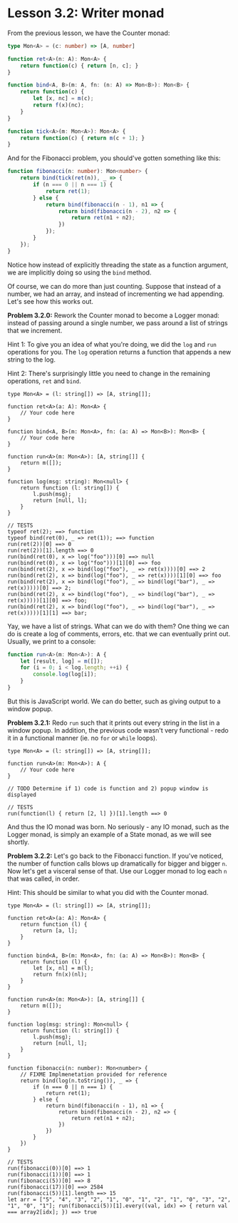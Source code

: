 # Lesson 3.2: Writer monad

From the previous lesson, we have the Counter monad:

```typescript
type Mon<A> = (c: number) => [A, number]

function ret<A>(n: A): Mon<A> {
    return function(c) { return [n, c]; }
}

function bind<A, B>(m: A, fn: (n: A) => Mon<B>): Mon<B> {
    return function(c) {
        let [x, nc] = m(c);
        return f(x)(nc);
    }
}

function tick<A>(m: Mon<A>): Mon<A> {
    return function(c) { return m(c + 1); }
}
```

And for the Fibonacci problem, you should've gotten something like this:

```typescript
function fibonacci(n: number): Mon<number> {
    return bind(tick(ret(n)), _ => {
        if (n === 0 || n === 1) {
            return ret(1);
        } else {
            return bind(fibonacci(n - 1), n1 => {
                return bind(fibonacci(n - 2), n2 => {
                    return ret(n1 + n2);
                })
            });
        }
    });
}
```

Notice how instead of explicitly threading the state as a function argument, we are implicitly doing so using the `bind` method.

Of course, we can do more than just counting. Suppose that instead of a number, we had an array, and instead of incrementing we had appending. Let's see how this works out.

**Problem 3.2.0:** Rework the Counter monad to become a Logger monad: instead of passing around a single number, we pass around a list of strings that we increment.

Hint 1: To give you an idea of what you're doing, we did the `log` and `run` operations for you. The `log` operation returns a function that appends a new string to the log.
 
Hint 2: There's surprisingly little you need to change in the remaining operations, `ret` and `bind`.

```problem
type Mon<A> = (l: string[]) => [A, string[]];

function ret<A>(a: A): Mon<A> {
    // Your code here 
}

function bind<A, B>(m: Mon<A>, fn: (a: A) => Mon<B>): Mon<B> {
    // Your code here 
}

function run<A>(m: Mon<A>): [A, string[]] {
    return m([]);
}

function log(msg: string): Mon<null> {
    return function (l: string[]) {
        l.push(msg);
        return [null, l];
    }
}

// TESTS
typeof ret(2); ==> function
typeof bind(ret(0), _ => ret(1)); ==> function
run(ret(2))[0] ==> 0
run(ret(2))[1].length ==> 0
run(bind(ret(0), x => log("foo")))[0] ==> null
run(bind(ret(0), x => log("foo")))[1][0] ==> foo
run(bind(ret(2), x => bind(log("foo"), _ => ret(x))))[0] ==> 2
run(bind(ret(2), x => bind(log("foo"), _ => ret(x))))[1][0] ==> foo
run(bind(ret(2), x => bind(log("foo"), _ => bind(log("bar"), _ => ret(x)))))[0] ==> 2;
run(bind(ret(2), x => bind(log("foo"), _ => bind(log("bar"), _ => ret(x)))))[1][0] ==> foo;
run(bind(ret(2), x => bind(log("foo"), _ => bind(log("bar"), _ => ret(x)))))[1][1] ==> bar;
```

Yay, we have a list of strings. What can we do with them? One thing we can do is create a log of comments, errors, etc. that we can eventually print out. Usually, we print to a console:

```typescript
function run<A>(m: Mon<A>): A {
    let [result, log] = m([]);
    for (i = 0; i < log.length; ++i) {
        console.log(log[i]);
    }
}
```

But this is JavaScript world. We can do better, such as giving output to a window popup.

**Problem 3.2.1:** Redo `run` such that it prints out every string in the list in a window popup. In addition, the previous code wasn't very functional - redo it in a functional manner (ie. no `for` or `while` loops).

```problem
type Mon<A> = (l: string[]) => [A, string[]];

function run<A>(m: Mon<A>): A {
    // Your code here
}

// TODO Determine if 1) code is function and 2) popup window is displayed

// TESTS
run(function(l) { return [2, l] })[1].length ==> 0
```

And thus the IO monad was born. No seriously - any IO monad, such as the Logger monad, is simply an example of a State monad, as we will see shortly.

**Problem 3.2.2:** Let's go back to the Fibonacci function. If you've noticed, the number of function calls blows up dramatically for bigger and bigger `n`. Now let's get a visceral sense of that. Use our Logger monad to log each `n` that was called, in order.

Hint: This should be similar to what you did with the Counter monad.

```problem
type Mon<A> = (l: string[]) => [A, string[]];

function ret<A>(a: A): Mon<A> {
    return function (l) {
        return [a, l];
    }
}

function bind<A, B>(m: Mon<A>, fn: (a: A) => Mon<B>): Mon<B> {
    return function (l) {
        let [x, nl] = m(l);
        return fn(x)(nl);
    }
}

function run<A>(m: Mon<A>): [A, string[]] {
    return m([]);
}

function log(msg: string): Mon<null> {
    return function (l: string[]) {
        l.push(msg);
        return [null, l];
    }
}

function fibonacci(n: number): Mon<number> {
    // FIXME Implmenetation provided for reference
    return bind(log(n.toString()), _ => {
        if (n === 0 || n === 1) {
            return ret(1);
        } else {
            return bind(fibonacci(n - 1), n1 => {
                return bind(fibonacci(n - 2), n2 => {
                    return ret(n1 + n2);
                })
            })
        }
    })
}

// TESTS
run(fibonacci(0))[0] ==> 1
run(fibonacci(1))[0] ==> 1
run(fibonacci(5))[0] ==> 8
run(fibonacci(17))[0] ==> 2584
run(fibonacci(5))[1].length ==> 15
let arr = ["5", "4", "3", "2", "1", "0", "1", "2", "1", "0", "3", "2", "1", "0", "1"]; run(fibonacci(5))[1].every((val, idx) => { return val === array2[idx]; }) ==> true
```